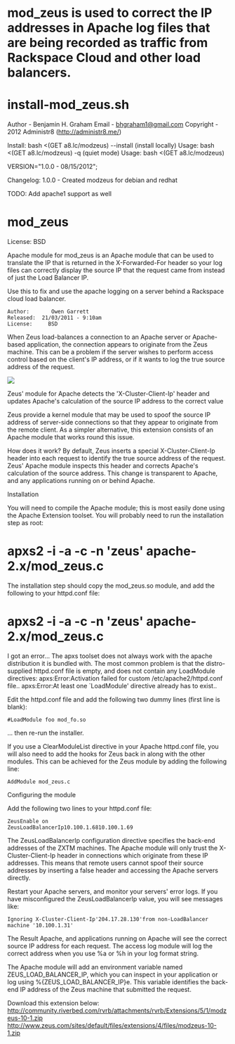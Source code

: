 # mod_zeus is used to correct the IP addresses in Apache log files that are being recorded as traffic from Rackspace Cloud and other load balancers.



install-mod_zeus.sh 
===================

Author - Benjamin H. Graham
Email - bhgraham1@gmail.com
Copyright - 2012 Administr8 (http://administr8.me/)

Install: bash <(GET a8.lc/modzeus) --install (install locally)
Usage: bash <(GET a8.lc/modzeus) -q (quiet mode)
Usage: bash <(GET a8.lc/modzeus)

VERSION="1.0.0 - 08/15/2012";

Changelog:
1.0.0 - Created modzeus for debian and redhat

TODO:
Add apache1 support as well



mod_zeus
========

License: BSD

Apache module for mod_zeus is an Apache module that can be used to translate the IP that is returned in the X-Forwarded-For header so your log files can correctly display the source IP that the request came from instead of just the Load Balancer IP.


Use this to fix and use the apache logging on a server behind a Rackspace cloud load balancer.


    Author:       Owen Garrett
    Released:  21/03/2011 - 9:10am
    License:     BSD

 

When Zeus load-balances a connection to an Apache server or Apache-based application, the connection appears to originate from the Zeus machine. This can be a problem if the server wishes to perform access control based on the client's IP address, or if it wants to log the true source address of the request.

<img src="http://community.riverbed.com/t5/image/serverpage/image-id/352i25E6049C68F0C85D/image-size/original?v=mpbl-1&px=-1">
 
Zeus' module for Apache detects the 'X-Cluster-Client-Ip' header and updates Apache's calculation of the source IP address to the correct value

Zeus provide a kernel module that may be used to spoof the source IP address of server-side connections so that they appear to originate from the remote client.  As a simpler alternative, this extension consists of an Apache module that works round this issue.
 

How does it work?
By default, Zeus inserts a special X-Cluster-Client-Ip header into each request to identify the true source address of the request. Zeus' Apache module inspects this header and corrects Apache's calculation of the source address. This change is transparent to Apache, and any applications running on or behind Apache.

 
Installation

You will need to compile the Apache module; this is most easily done using the Apache Extension toolset.  You will probably need to run the installation step as root:

#  apxs2 -i -a -c -n 'zeus' apache-2.x/mod_zeus.c

The installation step should copy the mod_zeus.so module, and add the following to your httpd.conf file:

#  apxs2 -i -a -c -n 'zeus' apache-2.x/mod_zeus.c

 
I got an error...
The apxs toolset does not always work with the apache distribution it is bundled with.  The most common problem is that the distro-supplied httpd.conf file is empty, and does not contain any LoadModule directives:
    apxs:Error:Activation failed for custom /etc/apache2/httpd.conf file..
    apxs:Error:At least one `LoadModule' directive already has to exist..

Edit the httpd.conf file and add the following two dummy lines (first line is blank):

    #LoadModule foo mod_fo.so

... then re-run the installer.

If you use a ClearModuleList directive in your Apache httpd.conf file, you will also need to add the hooks for Zeus back in along with the other modules. This can be achieved for the Zeus module by adding the following line:

    AddModule mod_zeus.c

Configuring the module

Add the following two lines to your httpd.conf file:

    ZeusEnable on
    ZeusLoadBalancerIp10.100.1.6810.100.1.69

 The ZeusLoadBalancerIp configuration directive specifies the back-end addresses of the ZXTM machines. The Apache module will only trust the X-Cluster-Client-Ip header in connections which originate from these IP addresses. This means that remote users cannot spoof their source addresses by inserting a false header and accessing the Apache servers directly.

Restart your Apache servers, and monitor your servers' error logs. If you have misconfigured the ZeusLoadBalancerIp value, you will see messages like:

    Ignoring X-Cluster-Client-Ip'204.17.28.130'from non-LoadBalancer machine '10.100.1.31'


The Result
Apache, and applications running on Apache will see the correct source IP address for each request. The access log module will log the correct address when you use %a or %h in your log format string.

The Apache module will add an environment variable named ZEUS_LOAD_BALANCER_IP, which you can inspect in your application or log using %{ZEUS_LOAD_BALANCER_IP}e. This variable identifies the back-end IP address of the Zeus machine that submitted the request.

Download this extension below:
http://community.riverbed.com/rvrb/attachments/rvrb/Extensions/5/1/modzeus-10-1.zip
http://www.zeus.com/sites/default/files/extensions/4/files/modzeus-10-1.zip